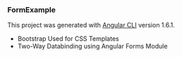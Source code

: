 ### FormExample

This project was generated with [Angular CLI](https://github.com/angular/angular-cli) version 1.6.1.

* Bootstrap Used for CSS Templates
* Two-Way Databinding using Angular Forms Module
